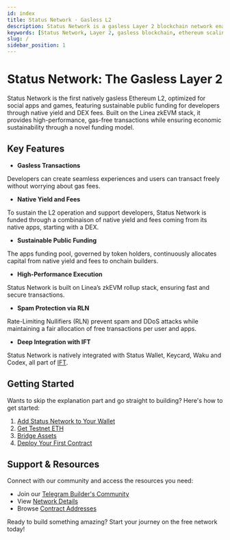 ```yaml
---
id: index
title: Status Network · Gasless L2
description: Status Network is a gasless Layer 2 blockchain network enabling seamless, fee-free decentralized applications. Start building with easy wallet setup, faucets, and deployment tools.
keywords: [Status Network, Layer 2, gasless blockchain, ethereum scaling, L2, validium, web3 development, dapp development, blockchain development]
slug: /
sidebar_position: 1
---
```


# Status Network: The Gasless Layer 2

Status Network is the first natively gasless Ethereum L2, optimized for social apps and games, featuring sustainable public funding for developers through native yield and DEX fees. Built on the Linea zkEVM stack, it provides high-performance, gas-free transactions while ensuring economic sustainability through a novel funding model.

## Key Features

- **Gasless Transactions** 

Developers can create seamless experiences and users can transact freely without worrying about gas fees.

- **Native Yield and Fees** 

To sustain the L2 operation and support developers, Status Network is funded through a combinaison of native yield and fees coming from its native apps, starting with a DEX.

- **Sustainable Public Funding**

The apps funding pool, governed by token holders, continuously allocates capital from native yield and fees to onchain builders.

- **High-Performance Execution**

Status Network is built on Linea’s zkEVM rollup stack, ensuring fast and secure transactions.

- **Spam Protection via RLN**

Rate-Limiting Nullifiers (RLN) prevent spam and DDoS attacks while maintaining a fair allocation of free transactions per user and apps.

- **Deep Integration with IFT**

Status Network is natively integrated with Status Wallet, Keycard, Waku and Codex, all part of [IFT](https://free.technology).

## Getting Started

Wants to skip the explanation part and go straight to building? Here's how to get started:

1. [Add Status Network to Your Wallet](/general-info/add-status-network)
2. [Get Testnet ETH](/tools/testnet-faucets)
3. [Bridge Assets](/general-info/bridge/bridging-testnet)
4. [Deploy Your First Contract](/tutorials/deploying-contracts/using-remix)

## Support & Resources

Connect with our community and access the resources you need:
- Join our [Telegram Builder's Community](https://t.me/statusl2)
- View [Network Details](/general-info/network-details)
- Browse [Contract Addresses](/general-info/contract-addresses/testnet-contracts)

Ready to build something amazing? Start your journey on the free network today!